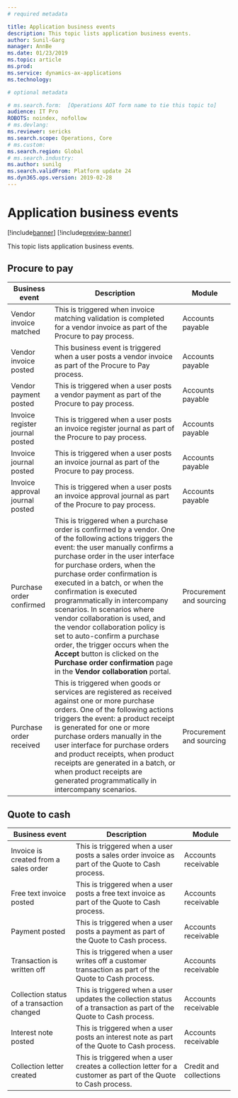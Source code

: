 ```yaml
---
# required metadata

title: Application business events
description: This topic lists application business events.
author: Sunil-Garg
manager: AnnBe
ms.date: 01/23/2019
ms.topic: article
ms.prod: 
ms.service: dynamics-ax-applications
ms.technology: 

# optional metadata

# ms.search.form:  [Operations AOT form name to tie this topic to]
audience: IT Pro
ROBOTS: noindex, nofollow
# ms.devlang: 
ms.reviewer: sericks
ms.search.scope: Operations, Core
# ms.custom: 
ms.search.region: Global
# ms.search.industry: 
ms.author: sunilg
ms.search.validFrom: Platform update 24
ms.dyn365.ops.version: 2019-02-28
---
```


# Application business events

[!include[banner](../includes/banner.md)]
[!include[preview-banner](../includes/preview-banner.md)]

This topic lists application business events.

Procure to pay
--------------

| Business event                  | Description                                                                                                                                | Module           |
|---------------------------------|--------------------------------------------------------------------------------------------------------------------------------------------|------------------|
| Vendor invoice matched          | This is triggered when invoice matching validation is completed for a vendor invoice as part of the Procure to pay process. | Accounts payable |
| Vendor invoice posted           | This business event is triggered when a user posts a vendor invoice as part of the Procure to Pay process. | Accounts payable |
| Vendor payment posted           | This is triggered when a user posts a vendor payment as part of the Procure to pay process.                                 | Accounts payable |
| Invoice register journal posted | This is triggered when a user posts an invoice register journal as part of the Procure to pay process.                      | Accounts payable |
| Invoice journal posted          | This is triggered when a user posts an invoice journal as part of the Procure to pay process.                               | Accounts payable |
| Invoice approval journal posted | This is triggered when a user posts an invoice approval journal as part of the Procure to pay process.                      | Accounts payable | 
|Purchase order confirmed |This is triggered when a purchase order is confirmed by a vendor. One of the following actions triggers the event: the user manually confirms a purchase order in the user interface for purchase orders, when the purchase order confirmation is executed in a batch, or when the confirmation is executed programmatically in intercompany scenarios. In scenarios where vendor collaboration is used, and the vendor collaboration policy is set to auto-confirm a purchase order, the trigger occurs when the **Accept** button is clicked on the **Purchase order confirmation**  page in the **Vendor collaboration** portal.|Procurement and sourcing|
|Purchase order received |This is triggered when goods or services are registered as received against one or more purchase orders. One of the following actions triggers the event: a product receipt is generated for one or more purchase orders manually in the user interface for purchase orders and product receipts, when product receipts are generated in a batch, or when product receipts are generated programmatically in intercompany scenarios.|Procurement and sourcing||

Quote to cash
-------------

| Business event                             | Description                                                                                                                       | Module                 |
|--------------------------------------------|-----------------------------------------------------------------------------------------------------------------------------------|------------------------|
| Invoice is created from a sales order      | This is triggered when a user posts a sales order invoice as part of the Quote to Cash process.                    | Accounts receivable    |
| Free text invoice posted                   | This is triggered when a user posts a free text invoice as part of the Quote to Cash process.                      | Accounts receivable    |
| Payment posted                             | This is triggered when a user posts a payment as part of the Quote to Cash process.                                | Accounts receivable    |
| Transaction is written off                 | This is triggered when a user writes off a customer transaction as part of the Quote to Cash process.              | Accounts receivable    |
| Collection status of a transaction changed | This is triggered when a user updates the collection status of a transaction as part of the Quote to Cash process. | Accounts receivable    |
| Interest note posted                       | This is triggered when a user posts an interest note as part of the Quote to Cash process.                         | Accounts receivable    |
| Collection letter created                  | This is triggered when a user creates a collection letter for a customer as part of the Quote to Cash process.     | Credit and collections |

